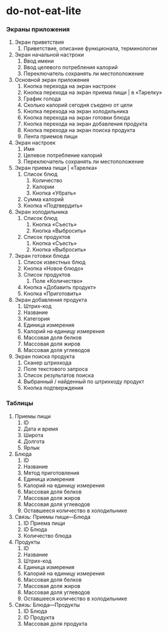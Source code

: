 # do-not-eat-lite

### Экраны приложения

1. Экран приветствия
    1. Приветствие, описание функционала, терминологии
2. Экран начальной настроки
    1. Ввод имени
    2. Ввод целевого потребления калорий
    3. Переключатель сохранять ли местоположение
3. Основной экран приложения
    1. Кнопка перехода на экран настроек
    2. Кнопка перехода на экран приема пищи | в «Тарелку»
    3. График голода
    4. Сколько калорий сегодня съедено от цели
    5. Кнопка перехода на экран холодильника
    6. Кнопка перехода на экран готовки блюда
    7. Кнопка перехода на экран добавления продукта
    8. Кнопка перехода на экран поиска продукта
    9. Лента приемов пищи
4. Экран настроек
    1. Имя
    2. Целевое потребление калорий
    3. Переключатель сохранять ли местоположение
5. Экран приема пищи | «Тарелка»
    1. Список блюд
        1. Количество
        2. Калории
        3. Кнопка «Убрать»
    2. Сумма калорий
    3. Кнопка «Подтвердить»
6. Экран холодильника
    1. Список блюд
        1. Кнопка «Съесть»
        2. Кнопка «Выбросить»
    2. Список продуктов
        1. Кнопка «Съесть»
        2. Кнопка «Выбросить»
7. Экран готовки блюда
    1. Список известных блюд
    2. Кнопка «Новое блюдо»
    2. Список продуктов
        1. Поле «Количество»
    3. Кнопка «Добавить продукт»
    4. Кнопка «Приготовить»
8. Экран добавления продукта
    1. Штрих-код
    2. Название
    3. Категория
    4. Единицa измерения
    5. Калорий на единицу измерения
    6. Массовая доля белков
    7. Массовая доля жиров
    8. Массовая доля углеводов
9. Экран поиска продукта
    1. Сканер штрихкода
    2. Поле текстового запроса
    3. Список результатов поиска
    4. Выбранный / найденный по штрихкоду продукт
    5. Кнопка подтверждения

### Таблицы

1. Приемы пищи
    1. ID
    2. Дата и время
    3. Широта
    4. Долгота
    5. Ярлык
2. Блюда
    1. ID
    2. Название
    3. Метод приготовления
    4. Единицa измерения
    5. Калорий на единицу измерения
    6. Массовая доля белков
    7. Массовая доля жиров
    8. Массовая доля углеводов
    9. Оставшееся количество в холодильнике
3. Связь: Приемы пищи—Блюда
    1. ID Приема пищи
    2. ID Блюда
    3. Количество блюда
4. Продукты
    1. ID
    2. Название
    3. Штрих-код
    4. Единицa измерения
    5. Калорий на единицу измерения
    6. Массовая доля белков
    7. Массовая доля жиров
    8. Массовая доля углеводов
    9. Оставшееся количество в холодильнике
5. Связь: Блюда—Продукты
    1. ID Блюда
    2. ID Продукта
    3. Массовая доля продукта
